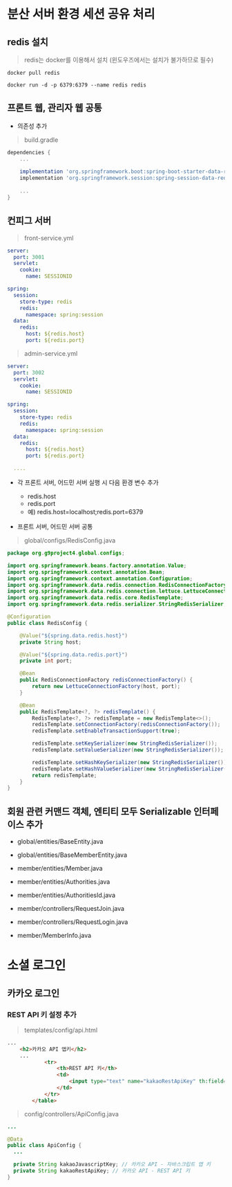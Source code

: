 # 분산 서버 환경 세션 공유 처리
## redis 설치

> redis는 docker를 이용해서 설치 (윈도우즈에서는 설치가 불가하므로 필수)

```
docker pull redis

docker run -d -p 6379:6379 --name redis redis
```

## 프론트 웹, 관리자 웹 공통

- 의존성 추가

> build.gradle

```groovy
dependencies {
    ...
    
	implementation 'org.springframework.boot:spring-boot-starter-data-redis'
	implementation 'org.springframework.session:spring-session-data-redis'
    
    ...
}
```

## 컨피그 서버

> front-service.yml
```yaml
server:
  port: 3001
  servlet:
    cookie:
      name: SESSIONID

spring:
  session:
    store-type: redis
    redis:
      namespace: spring:session
  data:
    redis:
      host: ${redis.host}
      port: ${redis.port}

```

> admin-service.yml
```yaml
server:
  port: 3002
  servlet:
    cookie:
      name: SESSIONID

spring:
  session:
    store-type: redis
    redis:
      namespace: spring:session
  data:
    redis:
      host: ${redis.host}
      port: ${redis.port}

  ....
```

- 각 프론트 서버, 어드민 서버 실행 시 다음 환경 변수 추가
    - redis.host
    - redis.port
    - 예) redis.host=localhost;redis.port=6379

- 프론트 서버, 어드민 서버 공통
> global/configs/RedisConfig.java

```java
package org.g9project4.global.configs;

import org.springframework.beans.factory.annotation.Value;
import org.springframework.context.annotation.Bean;
import org.springframework.context.annotation.Configuration;
import org.springframework.data.redis.connection.RedisConnectionFactory;
import org.springframework.data.redis.connection.lettuce.LettuceConnectionFactory;
import org.springframework.data.redis.core.RedisTemplate;
import org.springframework.data.redis.serializer.StringRedisSerializer;

@Configuration
public class RedisConfig {

    @Value("${spring.data.redis.host}")
    private String host;

    @Value("${spring.data.redis.port}")
    private int port;

    @Bean
    public RedisConnectionFactory redisConnectionFactory() {
        return new LettuceConnectionFactory(host, port);
    }

    @Bean
    public RedisTemplate<?, ?> redisTemplate() {
        RedisTemplate<?, ?> redisTemplate = new RedisTemplate<>();
        redisTemplate.setConnectionFactory(redisConnectionFactory());
        redisTemplate.setEnableTransactionSupport(true);

        redisTemplate.setKeySerializer(new StringRedisSerializer());
        redisTemplate.setValueSerializer(new StringRedisSerializer());

        redisTemplate.setHashKeySerializer(new StringRedisSerializer());
        redisTemplate.setHashValueSerializer(new StringRedisSerializer());
        return redisTemplate;
    }
}
```

## 회원 관련 커맨드 객체, 엔티티 모두 Serializable 인터페이스 추가

- global/entities/BaseEntity.java
- global/entities/BaseMemberEntity.java

- member/entities/Member.java
- member/entities/Authorities.java
- member/entities/AuthoritiesId.java

- member/controllers/RequestJoin.java
- member/controllers/RequestLogin.java
- member/MemberInfo.java

# 소셜 로그인

## 카카오 로그인

### REST API 키 설정 추가
> templates/config/api.html

```html
...
    <h2>카카오 API 앱키</h2>
    ...
            <tr>
                <th>REST API 키</th>
                <td>
                    <input type="text" name="kakaoRestApiKey" th:field="*{kakaoRestApiKey}">
                </td>
            </tr>
        </table>
```

> config/controllers/ApiConfig.java

```java
...

@Data
public class ApiConfig {
  ...

  private String kakaoJavascriptKey; // 카카오 API - 자바스크립트 앱 키
  private String kakaoRestApiKey; // 카카오 API - REST API 키
}
```